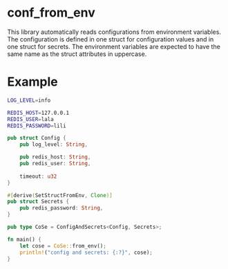 # conf_from_env

This library automatically reads configurations from environment variables. 
The configuration is defined in one struct for configuration values and in 
one struct for secrets. The environment variables are expected to have the 
same name as the struct attributes in uppercase.

# Example
```` bash
LOG_LEVEL=info

REDIS_HOST=127.0.0.1
REDIS_USER=lala
REDIS_PASSWORD=lili
````

```` rust
pub struct Config {
    pub log_level: String,

    pub redis_host: String,
    pub redis_user: String,
    
    timeout: u32
}

#[derive(SetStructFromEnv, Clone)]
pub struct Secrets {
    pub redis_password: String,
}

pub type CoSe = ConfigAndSecrets<Config, Secrets>;

fn main() {
    let cose = CoSe::from_env();
    println!("config and secrets: {:?}", cose);
}
````